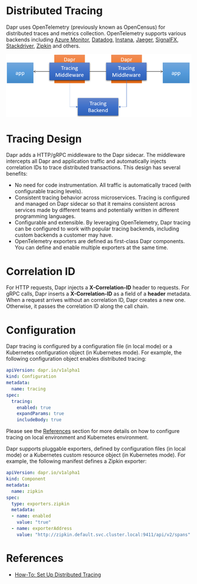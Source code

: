 # Distributed Tracing 

Dapr uses OpenTelemetry (previously known as OpenCensus) for distributed traces and metrics collection. OpenTelemetry supports various backends including [Azure Monitor](https://azure.microsoft.com/en-us/services/monitor/), [Datadog](https://www.datadoghq.com), [Instana](https://www.instana.com), [Jaeger](https://www.jaegertracing.io/), [SignalFX](https://www.signalfx.com/), [Stackdriver](https://cloud.google.com/stackdriver), [Zipkin](https://zipkin.io) and others. 

![Tracing](../../images/tracing.png)

# Tracing Design

Dapr adds a HTTP/gRPC middleware to the Dapr sidecar. The middleware intercepts all Dapr and application traffic and automatically injects correlation IDs to trace distributed transactions. This design has several benefits:

* No need for code instrumentation. All traffic is automatically traced (with configurable tracing levels).
* Consistent tracing behavior across microservices. Tracing is configured and managed on Dapr sidecar so that it remains consistent across services made by different teams and potentially written in different programming languages.
* Configurable and extensible. By leveraging OpenTelemetry, Dapr tracing can be configured to work with popular tracing backends, including custom backends a customer may have.
* OpenTelemetry exporters are defined as first-class Dapr components. You can define and enable multiple exporters at the same time.

# Correlation ID

For HTTP requests, Dapr injects a **X-Correlation-ID** header to requests. For gRPC calls, Dapr inserts a **X-Correlation-ID** as a field of a **header** metadata. When a request arrives without an correlation ID, Dapr creates a new one. Otherwise, it passes the correlation ID along the call chain.

# Configuration

Dapr tracing is configured by a configuration file (in local mode) or a Kubernetes configuration object (in Kubernetes mode). For example, the following configuration object enables distributed tracing:

```yaml
apiVersion: dapr.io/v1alpha1
kind: Configuration
metadata:
  name: tracing
spec:
  tracing:
    enabled: true
    expandParams: true
    includeBody: true
```

Please see the [References](#references) section for more details on how to configure tracing on local environment and Kubernetes environment.

Dapr supports pluggable exporters, defined by configuration files (in local mode) or a Kubernetes custom resource object (in Kubernetes mode). For example, the following manifest defines a Zipkin exporter:

```yaml
apiVersion: dapr.io/v1alpha1
kind: Component
metadata:
  name: zipkin
spec:
  type: exporters.zipkin
  metadata:
  - name: enabled
    value: "true"
  - name: exporterAddress
    value: "http://zipkin.default.svc.cluster.local:9411/api/v2/spans"
```

# References
* [How-To: Set Up Distributed Tracing](../../howto/diagnose-with-tracing/README.md)

